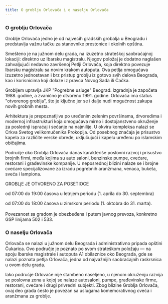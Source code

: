 ```yaml
---
title: O groblju Orlovača i o naselju Orlovača
---
```


### O groblju Orlovača

Groblje Orlovača jedno je od najvećih gradskih grobalja u Beogradu i predstavlja važnu tačku za stanovnike prestonice i okolnih opština.

Smešteno je na južnom delu grada, na izuzetno strateškoj saobraćajnoj lokaciji: direktno uz Ibarsku magistralu. Njegov položaj je dodatno naglašen zahvaljujući nedavno završenoj Petlji Orlovača, koja direktno povezuje Ibarsku magistralu sa novim krakom autoputa. Ova petlja omogućava izuzetno jednostavan i brz pristup groblju iz gotovo svih delova Beograda, kao i korisnicima koji dolaze iz pravca Novog Sada ili Čačka.

Grobljem upravlja JKP "Pogrebne usluge" Beograd. Izgradnja je započeta 1988. godine, a zvanično je otvoreno 1991. godine. Orlovača ima status "otvorenog groblja", što je ključno jer se i dalje nudi mogućnost zakupa novih grobnih mesta.

Arhitektura je prepoznatljiva po uređenim zelenim površinama, drvoredima i modernoj infrastrukturi koja omogućava mirno i dostojanstveno okruženje za poslednji ispraćaj i sećanje na najmilije. U okviru kompleksa nalazi se Crkva Svetog velikomučenika Prokopija. Od posebnog značaja je prisustvo kapela za različite verske obrede, uključujući i kapelu uređenu po islamskim običajima.

Područje oko Groblja Orlovača danas karakteriše poslovni razvoj i prisustvo brojnih firmi, među kojima su auto saloni, benzinske pumpe, cvećare, restorani i građevinske kompanije. U neposrednoj blizini nalaze se i brojne cvećare specijalizovane za izradu pogrebnih aranžmana, venaca, buketa, sveća i lampiona.

GROBLjE JE OTVORENO ZA POSETIOCE

od 07:00 do 19:00 časova u letnjem periodu (1. aprila do 30. septembra)

od 07:00 do 18:00 časova u zimskom periodu (1. oktobra do 31. marta).
<br />
<br />
Povezanost sa gradom je obezbeđena i putem javnog prevoza, konkretno GSP linijama 502 i 533.

### O naselju Orlovača

Orlovača se nalazi u južnom delu Beograda i administrativno pripada opštini Čukarica. Ovo područje je poznato po svom strateškom položaju — na spoju Ibarske magistrale i autoputa A1 obilaznice oko Beograda, gde se nalazi poznata petlja Orlovača, jedna od najvažnijih saobraćajnih raskrsnica u ovom delu grada.

Iako područje Orlovače nije stambeno naseljeno, u njenom okruženju razvija se poslovna zona u kojoj se nalaze autosaloni, pumpe, građevinske firme, restorani, cvećare i drugi privredni subjekti. Zbog blizine Groblja Orlovača, ovaj deo grada često je povezan sa uslugama komemorativnog cveća i aranžmana za groblje.

<br />
<!-- ![Crkva Svetog Prokopija](/images/orlovaca-place/slika-orlovaca-crkava-svetog-prokopija-parking-RAW.jpg) -->

<br />
<br />
<br />
